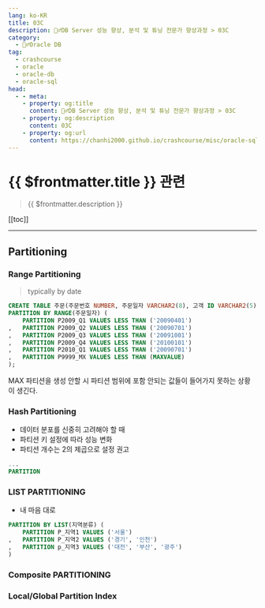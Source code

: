 ```yaml
---
lang: ko-KR
title: 03C
description: 🙆‍♂️DB Server 성능 향상, 분석 및 튜닝 전문가 향상과정 > 03C
category:
  - 🙆‍♂️Oracle DB
tag: 
  - crashcourse
  - oracle
  - oracle-db
  - oracle-sql
head:
  - - meta:
    - property: og:title
      content: 🙆‍♂️DB Server 성능 향상, 분석 및 튜닝 전문가 향상과정 > 03C
    - property: og:description
      content: 03C
    - property: og:url
      content: https://chanhi2000.github.io/crashcourse/misc/oracle-sql-db-tuning/03c.html
---
```


# {{ $frontmatter.title }} 관련

> {{ $frontmatter.description }}

[[toc]]

---

## Partitioning

### Range Partitioning 

> typically by date

```sql
CREATE TABLE 주문(주문번호 NUMBER, 주문일자 VARCHAR2(8), 고객 ID VARCHAR2(5) )
PARTITION BY RANGE(주문일자) (
	PARTITION P2009_Q1 VALUES LESS THAN ('20090401')
,	PARTITION P2009_Q2 VALUES LESS THAN ('20090701')
,	PARTITION P2009_Q3 VALUES LESS THAN ('20091001')
,	PARTITION P2009_Q4 VALUES LESS THAN ('20100101')
,	PARTITION P2010_Q1 VALUES LESS THAN ('20090701')
,	PARTITION P9999_MX VALUES LESS THAN (MAXVALUE)
);
```
MAX 파티션을 생성 안할 시 파티션 범위에 포함 안되는 값들이 들어가지 못하는 상황이 생긴다.

### Hash Partitioning

- 데이터 분포를 신중히 고려해야 할 때
- 파티션 키 설정에 따라 성능 변화
- 파티션 개수는 2의 제곱으로 설정 권고

```sql
...
PARTITION
```

### LIST PARTITIONING
- 내 마음 대로

```SQL
PARTITION BY LIST(지역분류) (
	PARTITION P_지역1 VALUES ('서울')
,	PARTITION P_지역2 VALUES ('경기', '인천')
,	PARTITION p_지역3 VALUES ('대전', '부산', '광주')
)
```

### Composite PARTITIONING


### Local/Global Partition Index

